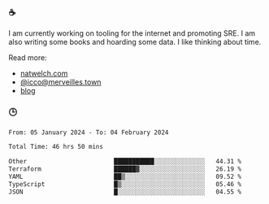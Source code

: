 ### ☕

I am currently working on tooling for the internet and promoting SRE. I am also writing some books and hoarding some data. I like thinking about time. 

Read more:

 - [natwelch.com](https://natwelch.com)
 - [@icco@merveilles.town](https://merveilles.town/@icco)
 - [blog](https://writing.natwelch.com)

### 🕒

<!--START_SECTION:waka-->

```txt
From: 05 January 2024 - To: 04 February 2024

Total Time: 46 hrs 50 mins

Other                        ███████████░░░░░░░░░░░░░░   44.31 %
Terraform                    ██████▓░░░░░░░░░░░░░░░░░░   26.19 %
YAML                         ██▒░░░░░░░░░░░░░░░░░░░░░░   09.52 %
TypeScript                   █▒░░░░░░░░░░░░░░░░░░░░░░░   05.46 %
JSON                         █░░░░░░░░░░░░░░░░░░░░░░░░   04.55 %
```

<!--END_SECTION:waka-->
